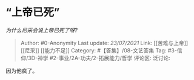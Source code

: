# “上帝已死”
*为什么尼采会说上帝已死了呀?*

> Author: #0-Anonymity
> Last update: *23/07/2021*
> Link: [[苦难与上帝]] [[尼采]] [[能力不足]]
> Category: #【答集】/08-文艺答集
> Tag: #3-信仰/3D-神学 #2-事业/2A-功夫/2-拓展能力/哲学
> 评论区:
> 泛讨论:

因为他疯了。
